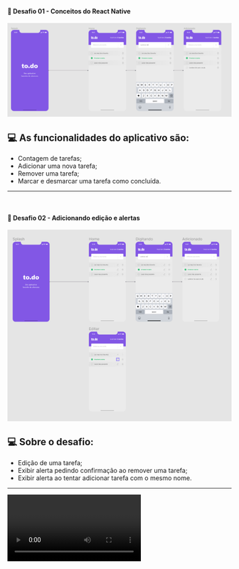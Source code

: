 

<br>
<div align="center">
 
  <h4 align="left">
    🚀  Desafio 01 - Conceitos do React Native
  </h4> 
  
   
<img src="./src/assets/images/Screenshot_3.png">
</div>

##  💻 As funcionalidades do aplicativo são:

- Contagem de tarefas;
- Adicionar uma nova tarefa;
- Remover uma tarefa;
- Marcar e desmarcar uma tarefa como concluída.


---

<br>
<div align="center">
 
  <h4 align="left">
    🚀  Desafio 02 - Adicionando edição e alertas
  </h4> 
   
  <img src="./src/assets/images/Screenshot_4.png">
</div>


##  💻 Sobre o desafio:

- Edição de uma tarefa;
- Exibir alerta pedindo confirmação ao remover uma tarefa;
- Exibir alerta ao tentar adicionar tarefa com o mesmo nome.

---
 
<video> 
  <source src="./src/assets/video/Peek_2021-07-06_14-37.mp4" type='video/mp4; codecs="avc1.42E01E, mp4a.40.2"' /> 
<video>
```bash
# Clone o projeto
$ git clone https://github.com/lucianopedesol/ignite-react-native-todos.git

# Acesse o repositório
$ cd ignite-react-native-todos

# Instale as dependencias
$ npm install  

# Execute a aplicação
$ npx react-native run-android
 
```